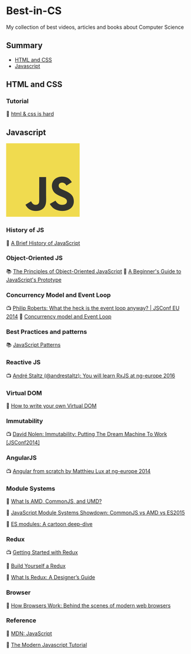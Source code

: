 # Best-in-CS
My collection of best videos, articles and books about Computer Science

## Summary

- [HTML and CSS](#html-and-css)
- [Javascript](#javascript)


## HTML and CSS

### Tutorial

📄 [html & css is hard](https://internetingishard.com/html-and-css/)

## Javascript

![JS](./js.png)

### History of JS
📄 [A Brief History of JavaScript](https://auth0.com/blog/a-brief-history-of-javascript/)


### Object-Oriented JS
📚 [The Principles of Object-Oriented JavaScript](https://www.goodreads.com/book/show/20799234-the-principles-of-object-oriented-javascript)
📄 [A Beginner's Guide to JavaScript's Prototype](https://tylermcginnis.com/beginners-guide-to-javascript-prototype/)

### Concurrency Model and Event Loop
📺 [Philip Roberts: What the heck is the event loop anyway? | JSConf EU 2014](https://www.youtube.com/watch?v=8aGhZQkoFbQ)
📄 [Concurrency model and Event Loop](https://developer.mozilla.org/en-US/docs/Web/JavaScript/EventLoop)

### Best Practices and patterns
📚 [JavaScript Patterns](https://www.goodreads.com/book/show/9422683-javascript-patterns)

### Reactive JS
📺 [André Staltz (@andrestaltz): You will learn RxJS at ng-europe 2016](https://www.youtube.com/watch?v=uQ1zhJHclvs)

### Virtual DOM
📄 [How to write your own Virtual DOM](https://medium.com/@deathmood/how-to-write-your-own-virtual-dom-ee74acc13060)

### Immutability
📺 [David Nolen: Immutability: Putting The Dream Machine To Work [JSConf2014]](https://www.youtube.com/watch?v=SiFwRtCnxv4)

### AngularJS
📺 [Angular from scratch by Matthieu Lux at ng-europe 2014](https://www.youtube.com/watch?v=Mk2WwSxK218)

### Module Systems

📄 [What Is AMD, CommonJS, and UMD?](https://www.davidbcalhoun.com/2014/what-is-amd-commonjs-and-umd/)

📄 [JavaScript Module Systems Showdown: CommonJS vs AMD vs ES2015](https://auth0.com/blog/javascript-module-systems-showdown/)

📄 [ES modules: A cartoon deep-dive
](https://hacks.mozilla.org/2018/03/es-modules-a-cartoon-deep-dive/) 

### Redux
📺 [Getting Started with Redux](https://egghead.io/courses/getting-started-with-redux)

📄 [Build Yourself a Redux](https://zapier.com/engineering/how-to-build-redux/)

📄 [What Is Redux: A Designer’s Guide](https://www.smashingmagazine.com/2018/07/redux-designers-guide/)

### Browser
📄 [How Browsers Work: Behind the scenes of modern web browsers](https://www.html5rocks.com/en/tutorials/internals/howbrowserswork/)

### Reference
📄 [MDN: JavaScript](https://developer.mozilla.org/en-US/docs/Web/JavaScript)

📄 [The Modern Javascript Tutorial](https://javascript.info/)



